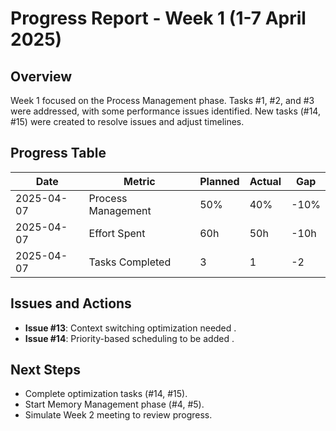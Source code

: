 # Progress Report - Week 1 (1-7 April 2025)

## Overview
Week 1 focused on the Process Management phase. Tasks #1, #2, and #3 were addressed, with some performance issues identified. New tasks (#14, #15) were created to resolve issues and adjust timelines.

## Progress Table
| Date       | Metric             | Planned | Actual | Gap   |
|------------|--------------------|---------|--------|-------|
| 2025-04-07 | Process Management | 50%     | 40%    | -10%  |
| 2025-04-07 | Effort Spent       | 60h     | 50h    | -10h  |
| 2025-04-07 | Tasks Completed    | 3       | 1      | -2    |

## Issues and Actions
- **Issue #13**: Context switching optimization needed .
- **Issue #14**: Priority-based scheduling to be added .


## Next Steps
- Complete optimization tasks (#14, #15).
- Start Memory Management phase (#4, #5).
- Simulate Week 2 meeting to review progress.
